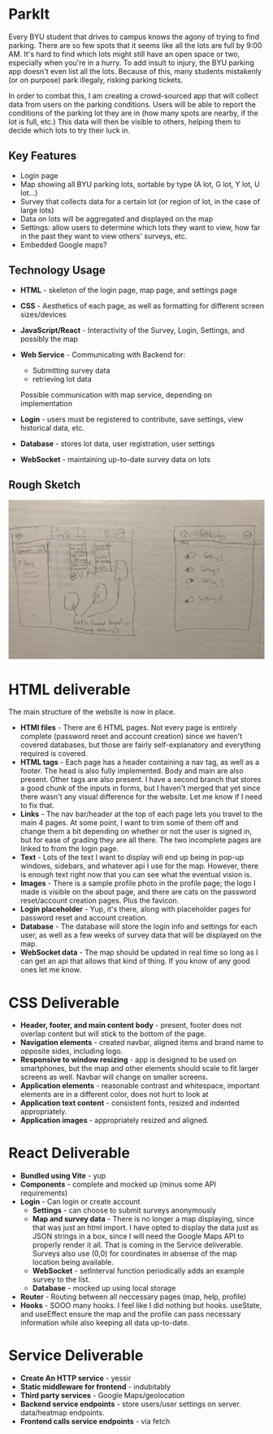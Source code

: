 # ParkIt

Every BYU student that drives to campus knows the agony of trying to find parking. There are so few spots that it seems like all the lots are full by 9:00 AM. It's hard to find which lots might still have an open space or two, especially when you're in a hurry. To add insult to injury, the BYU parking app doesn't even list all the lots. Because of this, many students mistakenly (or on purpose) park illegaly, risking parking tickets.

In order to combat this, I am creating a crowd-sourced app that will collect data from users on the parking conditions. Users will be able to report the conditions of the parking lot they are in (how many spots are nearby, if the lot is full, etc.) This data will then be visible to others, helping them to decide which lots to try their luck in.

## Key Features

- Login page
- Map showing all BYU parking lots, sortable by type (A lot, G lot, Y lot, U lot...)
- Survey that collects data for a certain lot (or region of lot, in the case of large lots)
- Data on lots will be aggregated and displayed on the map
- Settings: allow users to determine which lots they want to view, how far in the past they want to view others' surveys, etc.
- Embedded Google maps?

## Technology Usage

- **HTML** - skeleton of the login page, map page, and settings page
- **CSS** - Aesthetics of each page, as well as formatting for different screen sizes/devices
- **JavaScript/React** - Interactivity of the Survey, Login, Settings, and possibly the map
- **Web Service** - Communicating with Backend for:
    - Submitting survey data
    - retrieving lot data

  Possible communication with map service, depending on implementation

- **Login** - users must be registered to contribute, save settings, view historical data, etc.
- **Database** - stores lot data, user registration, user settings
- **WebSocket** - maintaining up-to-date survey data on lots

## Rough Sketch

![VERY rough sketch, seriously](VERY%20Rough%20Sketch.jpg)

# HTML deliverable
The main structure of the website is now in place.
- **HTMl files** - There are 6 HTML pages. Not every page is entirely complete (password reset and account creation) since we haven't covered databases, but those are fairly self-explanatory and everything required is covered.
- **HTML tags** - Each page has a header containing a nav tag, as well as a footer. The head is also fully implemented. Body and main are also present. Other tags are also present. I have a second branch that stores a good chunk of the inputs in forms, but I haven't merged that yet since there wasn't any visual difference for the website. Let me know if I need to fix that.
- **Links** - The nav bar/header at the top of each page lets you travel to the main 4 pages. At some point, I want to trim some of them off and change them a bit depending on whether or not the user is signed in, but for ease of grading they are all there. The two incomplete pages are linked to from the login page.
- **Text** - Lots of the text I want to display will end up being in pop-up windows, sidebars, and whatever api I use for the map. However, there is enough text right now that you can see what the eventual vision is.
- **Images** - There is a sample profile photo in the profile page; the logo I made is visible on the about page, and there are cats on the password reset/account creation pages. Plus the favicon.
- **Login placeholder** - Yup, it's there, along with placeholder pages for password reset and account creation.
- **Database** - The database will store the login info and settings for each user, as well as a few weeks of survey data that will be displayed on the map.
- **WebSocket data** - The map should be updated in real time so long as I can get an api that allows that kind of thing. If you know of any good ones let me know.

# CSS Deliverable
- **Header, footer, and main content body** - present, footer does not overlap content but will stick to the bottom of the page.
- **Navigation elements** - created navbar, aligned items and brand name to opposite sides, including logo.
- **Responsive to window resizing** - app is designed to be used on smartphones, but the map and other elements should scale to fit larger screens as well. Navbar will change on smaller screens.
- **Application elements** - reasonable contrast and whitespace, important elements are in a different color, does not hurt to look at
- **Application text content** - consistent fonts, resized and indented appropriately.
- **Application images** - appropriately resized and aligned.

# React Deliverable
- **Bundled using Vite** - yup
- **Components** - complete and mocked up (minus some API requirements)
- **Login** - Can login or create account
  - **Settings** - can choose to submit surveys anonymously
  - **Map and survey data** - There is no longer a map displaying, since that was just an html import. I have opted to display the data just as JSON strings in a box, since I will need the Google Maps API to properly render it all. That is coming in the Service deliverable. Surveys also use (0,0) for coordinates in absense of the map location being available.
  - **WebSocket** - setInterval function periodically adds an example survey to the list.
  - **Database** - mocked up using local storage
- **Router** - Routing between all neccessary pages (map, help, profile)
- **Hooks** - SOOO many hooks. I feel like I did nothing but hooks. useState, and useEffect ensure the map and the profile can pass necessary information while also keeping all data up-to-date.

# Service Deliverable
- **Create An HTTP service** - yessir
- **Static middleware for frontend** - indubitably
- **Third party services** - Google Maps/geolocation
- **Backend service endpoints** - store users/user settings on server. data/heatmap endpoints.
- **Frontend calls service endpoints** - via fetch
